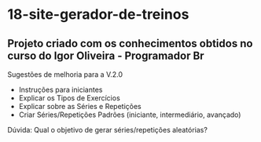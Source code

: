 # 18-site-gerador-de-treinos
Projeto criado com os conhecimentos obtidos no curso do Igor Oliveira - Programador Br
---
Sugestões de melhoria para a V.2.0
- Instruções para iniciantes
- Explicar os Tipos de Exercícios
- Explicar sobre as Séries e Repetições
- Criar Séries/Repetições Padrões (iniciante, intermediário, avançado)

Dúvida: Qual o objetivo de gerar séries/repetições aleatórias?
